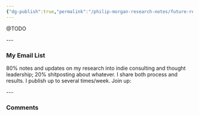 ```yaml
---
{"dg-publish":true,"permalink":"/philip-morgan-research-notes/future-research-questions/is-there-a-predictable-path-to-thought-leadership/"}
---
```


@TODO


<div class="transclusion internal-embed is-loaded"><div class="markdown-embed">

<div class="markdown-embed-title">



</div>
---

### My Email List

80% notes and updates on my research into indie consulting and thought leadership; 20% shitposting about whatever. I share both process and results. I publish up to several times/week. Join up:

<script async data-uid="7f3b9aa331" src="https://philip-morgan-consulting.ck.page/7f3b9aa331/index.js"></script>
</div></div>



<div class="transclusion internal-embed is-loaded"><div class="markdown-embed">

<div class="markdown-embed-title">



</div>
---

### Comments

&nbsp;

<script src="https://utteranc.es/client.js"
        repo="philipmorg/philip-morgan-research-notes"
        issue-term="pathname"
        label="comment"
        theme="github-light"
        crossorigin="anonymous"
        async>
</script>

&nbsp;
</div></div>
